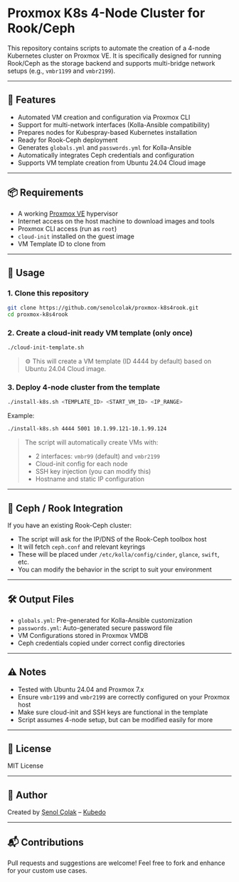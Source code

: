 
# Proxmox K8s 4-Node Cluster for Rook/Ceph

This repository contains scripts to automate the creation of a 4-node Kubernetes cluster on Proxmox VE. It is specifically designed for running Rook/Ceph as the storage backend and supports multi-bridge network setups (e.g., `vmbr1199` and `vmbr2199`).

---

## 🧩 Features

- Automated VM creation and configuration via Proxmox CLI
- Support for multi-network interfaces (Kolla-Ansible compatibility)
- Prepares nodes for Kubespray-based Kubernetes installation
- Ready for Rook-Ceph deployment
- Generates `globals.yml` and `passwords.yml` for Kolla-Ansible
- Automatically integrates Ceph credentials and configuration
- Supports VM template creation from Ubuntu 24.04 Cloud image

---

## 📦 Requirements

- A working [Proxmox VE](https://www.proxmox.com/en/proxmox-ve) hypervisor
- Internet access on the host machine to download images and tools
- Proxmox CLI access (run as `root`)
- `cloud-init` installed on the guest image
- VM Template ID to clone from

---

## 🚀 Usage

### 1. Clone this repository
```bash
git clone https://github.com/senolcolak/proxmox-k8s4rook.git
cd proxmox-k8s4rook
```

### 2. Create a cloud-init ready VM template (only once)
```bash
./cloud-init-template.sh
```
> ⚙️ This will create a VM template (ID 4444 by default) based on Ubuntu 24.04 Cloud image.

### 3. Deploy 4-node cluster from the template
```bash
./install-k8s.sh <TEMPLATE_ID> <START_VM_ID> <IP_RANGE>
```

Example:
```bash
./install-k8s.sh 4444 5001 10.1.99.121-10.1.99.124
```

> The script will automatically create VMs with:
> - 2 interfaces: `vmbr99` (default) and `vmbr2199`
> - Cloud-init config for each node
> - SSH key injection (you can modify this)
> - Hostname and static IP configuration

---

## 🔐 Ceph / Rook Integration

If you have an existing Rook-Ceph cluster:

- The script will ask for the IP/DNS of the Rook-Ceph toolbox host
- It will fetch `ceph.conf` and relevant keyrings
- These will be placed under `/etc/kolla/config/cinder`, `glance`, `swift`, etc.
- You can modify the behavior in the script to suit your environment

---

## 🛠️ Output Files

- `globals.yml`: Pre-generated for Kolla-Ansible customization
- `passwords.yml`: Auto-generated secure password file
- VM Configurations stored in Proxmox VMDB
- Ceph credentials copied under correct config directories

---

## ⚠️ Notes

- Tested with Ubuntu 24.04 and Proxmox 7.x
- Ensure `vmbr1199` and `vmbr2199` are correctly configured on your Proxmox host
- Make sure cloud-init and SSH keys are functional in the template
- Script assumes 4-node setup, but can be modified easily for more

---

## 📄 License

MIT License

---

## 👤 Author

Created by [Şenol Çolak](https://github.com/senolcolak) – [Kubedo](https://kubedo.io)

---

## 📬 Contributions

Pull requests and suggestions are welcome! Feel free to fork and enhance for your custom use cases.
